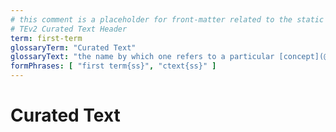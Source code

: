 ```yaml
---
# this comment is a placeholder for front-matter related to the static site generator
# TEv2 Curated Text Header
term: first-term
glossaryTerm: "Curated Text"
glossaryText: "the name by which one refers to a particular [concept](@tev2), that is further documented in the associated [curated text](@tev2)."
formPhrases: [ "first term{ss}", "ctext{ss}" ]
---
```


# Curated Text

